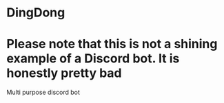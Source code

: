 # DingDong

# Please note that this is not a shining example of a Discord bot. It is honestly pretty bad

Multi purpose discord bot

